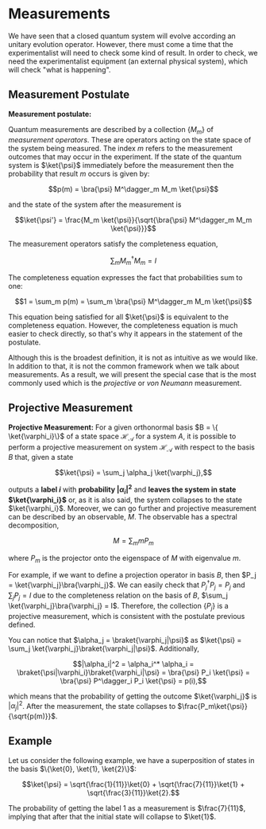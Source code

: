 # Measurements

We have seen that a closed quantum system will evolve according an unitary evolution operator. However, there must come a time that the experimentalist will need to check some kind of result. In order to check, we need the experimentalist equipment (an external physical system), which will check "what is happening".

## Measurement Postulate

**Measurement postulate:**

Quantum measurements are described by a collection $\{M_m\}$ of *measurement operators*. These are operators acting on the state space of the system being measured. The index $m$ refers to the measurement outcomes that may occur in the experiment. If the state of the quantum system is $\ket{\psi}$ immediately before the measurement then the probability that result $m$ occurs is given by:

$$p(m) = \bra{\psi} M^\dagger_m M_m \ket{\psi}$$

and the state of the system after the measurement is

$$\ket{\psi'} = \frac{M_m \ket{\psi}}{\sqrt{\bra{\psi} M^\dagger_m M_m \ket{\psi}}}$$

The measurement operators satisfy the completeness equation,

$$\sum_m M^\dagger_m M_m = I$$

The completeness equation expresses the fact that probabilities sum to one:

$$1 = \sum_m p(m) = \sum_m  \bra{\psi} M^\dagger_m M_m \ket{\psi}$$

This equation being satisfied for all $\ket{\psi}$ is equivalent to the completeness equation. However, the completeness equation is much easier to check directly, so that's why it appears in the statement of the postulate.

Although this is the broadest definition, it is not as intuitive as we would like. In addition to that, it is not the common framework when we talk about measurements. As a result, we will present the special case that is the most commonly used which is the *projective* or *von Neumann* measurement.

## Projective Measurement

**Projective Measurement:** For a given orthonormal basis $B = \{ \ket{\varphi_i}\}$ of a state space $\mathcal{H_A}$ for a system $A$, it is possible to perform a projective measurement on system $\mathcal{H_A}$ with respect to the basis $B$ that, given a state

$$\ket{\psi} = \sum_j \alpha_j \ket{\varphi_j},$$

outputs a **label $i$** with **probability $|\alpha_i|^2$** and **leaves the system in state $\ket{\varphi_i}$** or, as it is also said, the system collapses to the state $\ket{\varphi_i}$. Moreover, we can go further and projective measurement can be described by an observable, $M$. The observable has a spectral decomposition,

$$M = \sum_m m P_m$$

where $P_m$ is the projector onto the eigenspace of $M$ with eigenvalue $m$.

For example, if we want to define a projection operator in basis $B$, then $P_j = \ket{\varphi_j}\bra{\varphi_j}$. We can easily check that $P_j^\dagger P_j = P_j$ and $\sum_j P_j = I$ due to the completeness relation on the basis of $B$, $\sum_j \ket{\varphi_j}\bra{\varphi_j} = I$. Therefore, the collection $\{P_j\}$ is a projective measurement, which is consistent with the postulate previous defined.

You can notice that $\alpha_j = \braket{\varphi_j|\psi}$ as $\ket{\psi} = \sum_j \ket{\varphi_j}\braket{\varphi_j|\psi}$. Additionally,

$$|\alpha_i|^2 = \alpha_i^* \alpha_i = \braket{\psi|\varphi_i}\braket{\varphi_i|\psi} = \bra{\psi} P_i \ket{\psi} = \bra{\psi} P^\dagger_i P_i \ket{\psi} = p(i),$$

which means that the probability of getting the outcome $\ket{\varphi_j}$ is $|\alpha_j|^2$. After the measurement, the state collapses to $\frac{P_m\ket{\psi}}{\sqrt{p(m)}}$.

## Example

Let us consider the following example, we have a superposition of states in the basis $\{\ket{0}, \ket{1}, \ket{2}\}$:

$$\ket{\psi} = \sqrt{\frac{1}{11}}\ket{0} + \sqrt{\frac{7}{11}}\ket{1} + \sqrt{\frac{3}{11}}\ket{2}.$$

The probability of getting the label $1$ as a measurement is $\frac{7}{11}$, implying that after that the initial state will collapse to $\ket{1}$.